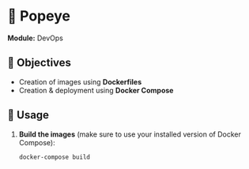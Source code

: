 # 🐳 Popeye

**Module:** DevOps

## 🎯 Objectives

- Creation of images using **Dockerfiles**
- Creation & deployment using **Docker Compose**

## 🚀 Usage

1. **Build the images** (make sure to use your installed version of Docker Compose):

   ```bash
   docker-compose build
